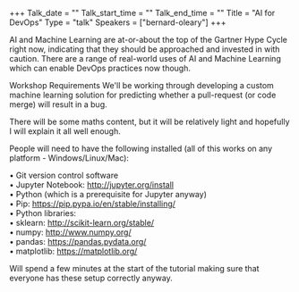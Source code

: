 +++
Talk_date = ""
Talk_start_time = ""
Talk_end_time = ""
Title = "AI for DevOps"
Type = "talk"
Speakers = ["bernard-oleary"]
+++

AI and Machine Learning are at-or-about the top of the Gartner Hype Cycle right now, indicating that they should be approached and invested in with caution. There are a range of real-world uses of AI and Machine Learning which can enable DevOps practices now though.

Workshop Requirements
We'll be working through developing a custom machine learning solution for predicting whether a pull-request (or code merge) will result in a bug.

There will be some maths content, but it will be relatively light and hopefully I will explain it all well enough. 

People will need to have the following installed (all of this works on any platform - Windows/Linux/Mac):

• Git version control software <br/>
• Jupyter Notebook: http://jupyter.org/install <br/>
• Python (which is a prerequisite for Jupyter anyway) <br/>
• Pip: https://pip.pypa.io/en/stable/installing/ <br/>
• Python libraries: <br/>
• sklearn:  http://scikit-learn.org/stable/ <br/>
• numpy:  http://www.numpy.org/ <br/>
• pandas: https://pandas.pydata.org/ <br/>
• matplotlib: https://matplotlib.org/ <br/>

Will spend a few minutes at the start of the tutorial making sure that everyone has these setup correctly anyway.  



